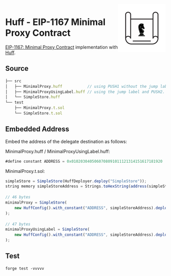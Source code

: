<img align="right" width="150" height="150" top="100" src="./assets/blueprint.png">

# Huff - EIP-1167 Minimal Proxy Contract

[EIP-1167: Minimal Proxy Contract](https://eips.ethereum.org/EIPS/eip-1167) implementation with [Huff](https://huff.sh/).

## Source

```js
├── src
│   ├── MinimalProxy.huff           // using PUSH1 without the jump label
│   ├── MinimalProxyUsingLabel.huff // using the jump label and PUSH2.
│   └── SimpleStore.huff
└── test
    ├── MinimalProxy.t.sol
    └── SimpleStore.t.sol
```

## Embedded Address
Embed the address of the delegate destination as follows:

MinimalProxy.huff / MinimalProxyUsingLabel.huff:
```js
#define constant ADDRESS = 0x0102030405060708091011121314151617181920
```

MinimalProxy.t.sol:
```js
simpleStore = SimpleStore(HuffDeployer.deploy("SimpleStore"));
string memory simpleStoreAddress = Strings.toHexString(address(simpleStore));

// 46 bytes
minimalProxy = SimpleStore(
    new HuffConfig().with_constant("ADDRESS", simpleStoreAddress).deploy("MinimalProxy")
);

// 47 bytes
minimalProxyUsingLabel = SimpleStore(
    new HuffConfig().with_constant("ADDRESS", simpleStoreAddress).deploy("MinimalProxyUsingLabel")
);
```

## Test
```
forge test -vvvvv
```
